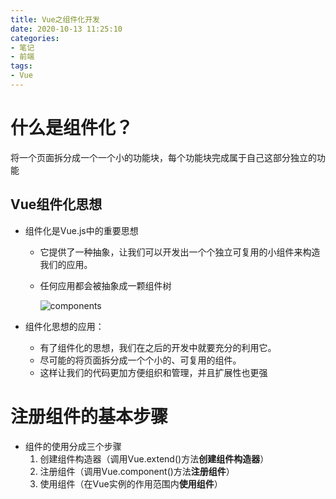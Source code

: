 ```yaml
---
title: Vue之组件化开发
date: 2020-10-13 11:25:10
categories:
- 笔记
- 前端
tags:
- Vue
---
```


# 什么是组件化？

将一个页面拆分成一个一个小的功能块，每个功能块完成属于自己这部分独立的功能

## Vue组件化思想

- 组件化是Vue.js中的重要思想

    - 它提供了一种抽象，让我们可以开发出一个个独立可复用的小组件来构造我们的应用。

    - 任何应用都会被抽象成一颗组件树

        ![components](https://gitee.com/junpzx/blog-img/raw/master//img/20201013141918.png)

- 组件化思想的应用：
    - 有了组件化的思想，我们在之后的开发中就要充分的利用它。
    - 尽可能的将页面拆分成一个个小的、可复用的组件。
    - 这样让我们的代码更加方便组织和管理，并且扩展性也更强



# 注册组件的基本步骤

- 组件的使用分成三个步骤
    1. 创建组件构造器（调用Vue.extend()方法**创建组件构造器**）
    2. 注册组件（调用Vue.component()方法**注册组件**）
    3. 使用组件（在Vue实例的作用范围内**使用组件**）